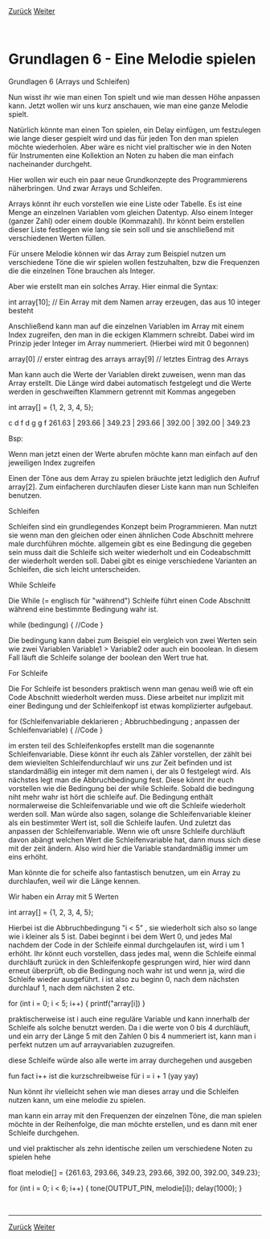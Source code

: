<link rel="stylesheet" href="assets/css/custom.css?v=2">

<div class="nav-container">
  <a href="Grundlagen5" class="button">Zurück</a>
  <a href="Sensoren" class="button">Weiter</a>
</div>

<p class="spacing-1">&nbsp;</p>

# Grundlagen 6 - Eine Melodie spielen

Grundlagen 6 (Arrays und Schleifen)

Nun wisst ihr wie man einen Ton spielt und wie man dessen Höhe anpassen kann. Jetzt wollen wir uns kurz anschauen, wie man eine ganze Melodie spielt.

Natürlich könnte man einen Ton spielen, ein Delay einfügen, um festzulegen wie lange dieser gespielt wird und das für jeden Ton den man spielen möchte wiederholen. Aber wäre es nicht viel praltischer wie in den Noten für Instrumenten eine Kollektion an Noten zu haben die man einfach nacheinander durchgeht.

Hier wollen wir euch ein paar neue Grundkonzepte des Programmierens näherbringen. Und zwar Arrays und Schleifen.

Arrays könnt ihr euch vorstellen wie eine Liste oder Tabelle. Es ist eine Menge an einzelnen Variablen vom gleichen Datentyp. Also einem Integer (ganzer Zahl) oder einem double (Kommazahl). Ihr könnt beim erstellen dieser Liste festlegen wie lang sie sein soll und sie anschließend mit verschiedenen Werten füllen.

Für unsere Melodie können wir das Array zum Beispiel nutzen um verschiedene Töne die wir spielen wollen festzuhalten, bzw die Frequenzen die die einzelnen Töne brauchen als Integer.

Aber wie erstellt man ein solches Array. Hier einmal die Syntax:

int array[10]; // Ein Array mit dem Namen array erzeugen, das aus 10 integer besteht

Anschließend kann man auf die einzelnen Variablen im Array mit einem Index zugreifen, den man in die eckigen Klammern schreibt. Dabei wird im Prinzip jeder Integer im Array nummeriert. (Hierbei wird mit 0 begonnen)

array[0] // erster eintrag des arrays
array[9] // letztes Eintrag des Arrays

Man kann auch die Werte der Variablen direkt zuweisen, wenn man das Array erstellt. Die Länge wird dabei automatisch festgelegt und die Werte werden in geschweiften Klammern getrennt mit Kommas angegeben

int array[] = {1, 2, 3, 4, 5};

c d f d g g f
261.63 | 293.66 | 349.23 | 293.66 | 392.00 | 392.00 | 349.23

Bsp:

Wenn man jetzt einen der Werte abrufen möchte kann man einfach auf den jeweiligen Index zugreifen

Einen der Töne aus dem Array zu spielen bräuchte jetzt lediglich den Aufruf array[2]. Zum einfacheren durchlaufen dieser Liste kann man nun Schleifen benutzen.

Schleifen

Schleifen sind ein grundlegendes Konzept beim Programmieren. Man nutzt sie wenn man den gleichen oder einen ähnlichen Code Abschnitt mehrere male durchführen möchte. allgemein gibt es eine Bedingung die gegeben sein muss dait die Schleife sich weiter wiederholt und ein Codeabschmitt der wiederholt werden soll. Dabei gibt es einige verschiedene Varianten an Schleifen, die sich leicht unterscheiden.

While Schleife

Die While (= englisch für "während") Schleife führt einen Code Abschnitt während eine bestimmte Bedingung wahr ist.

while (bedingung) {
      //Code
}

Die bedingung kann dabei zum Beispiel ein vergleich von zwei Werten sein wie zwei Variablen Variable1 > Variable2 oder auch ein booolean. In diesem Fall läuft die Schleife solange der boolean den Wert true hat.


For Schleife

Die For Schleife ist besonders praktisch wenn man genau weiß wie oft ein Code Abschnitt wiederholt werden muss. Diese arbeitet nur implizit mit einer Bedingung und der Schleifenkopf ist etwas komplizierter aufgebaut.

for (Schleifenvariable deklarieren ; Abbruchbedingung ; anpassen der Schleifenvariable) {
      //Code
}

im ersten teil des Schleifenkopfes erstellt man die sogenannte Schleifenvariable. Diese könnt ihr euch als Zähler vorstellen, der zählt bei dem wievielten Schleifendurchlauf wir uns zur Zeit befinden und ist standardmäßig ein integer mit dem namen i, der als 0 festgelegt wird. Als nächstes legt man die Abbruchbedingung fest. Diese könnt ihr euch vorstellen wie die Bedingung bei der while Schleife. Sobald die bedingung niht mehr wahr ist hört die schleife auf. Die Bedingung enthält normalerweise die Schleifenvariable und wie oft die Schleife wiederholt werden soll. Man würde also sagen, solange die Schleifenvariable kleiner als ein bestimmter Wert ist, soll die Schleife laufen. Und zuletzt das anpassen der Schleifenvariable. Wenn wie oft unsre Schleife durchläuft davon abängt welchen Wert die Schleifenvariable hat, dann muss sich diese mit der zeit ändern. Also wird hier die Variable standardmäßig immer um eins erhöht. 

Man könnte die for scheife also fantastisch benutzen, um ein Array zu durchlaufen, weil wir die Länge kennen.

Wir haben ein Array mit 5 Werten

int array[] = {1, 2, 3, 4, 5};

Hierbei ist die Abbruchbedingung "i < 5" , sie wiederholt sich also so lange wie i kleiner als 5 ist. Dabei beginnt i bei dem Wert 0, und jedes Mal nachdem der Code in der Schleife einmal durchgelaufen ist, wird i um 1 erhöht. Ihr könnt euch vorstellen, dass jedes mal, wenn die Schleife einmal durchläuft zurück in den Schleifenkopfe gesprungen wird, hier wird dann erneut überprüft, ob die Bedingung noch wahr ist und wenn ja, wird die Schleife wieder ausgeführt. i ist also zu beginn 0, nach dem nächsten durchlauf 1, nach dem nächsten 2 etc.

for (int i = 0; i < 5; i++) {
      printf("array[i])
}

praktischerweise ist i auch eine reguläre Variable und kann innerhalb der Schleife als solche benutzt werden. Da i die werte von 0 bis 4 durchläuft, und ein arry der Länge 5 mit den Zahlen 0 bis 4 nummeriert ist, kann man i perfekt nutzen um auf arrayvariablen zuzugreifen.

diese Schleife würde also alle werte im array durchegehen und ausgeben

fun fact i++ ist die kurzschreibweise für i = i + 1 (yay yay)





Nun könnt ihr vielleicht sehen wie man dieses array und die Schleifen nutzen kann, um eine melodie zu spielen.

man kann ein array mit den Frequenzen der einzelnen Töne, die man spielen möchte in der Reihenfolge, die man möchte erstellen, und es dann mit ener Schleife durchgehen.

und viel praktischer als zehn identische zeilen um verschiedene Noten zu spielen hehe

float melodie[] = {261.63, 293.66, 349.23, 293.66, 392.00, 392.00, 349.23};

for (int i = 0; i < 6; i++) {
        tone(OUTPUT_PIN, melodie[i]);
        delay(1000);
}

<p class="spacing-1">&nbsp;</p>

---

<div class="nav-container">
  <a href="Grundlagen5" class="button">Zurück</a>
  <a href="Sensoren" class="button">Weiter</a>
</div>
